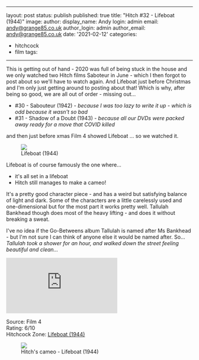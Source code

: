 ---
layout: post
status: publish
published: true
title: "Hitch #32 - Lifeboat (1944)"
image: 
author:
  display_name: Andy
  login: admin
  email: andy@grange85.co.uk
author_login: admin
author_email: andy@grange85.co.uk
date: '2021-02-12'
categories:
 - hitchcock
 - film
tags:
 - --
This is getting out of hand - 2020 was full of being stuck in the house and we only watched two Hitch films Saboteur in June - which I then forgot to post about so we'll have to watch again. And Lifeboat just before Christmas and I'm only just getting around to posting about that! Which is why, after being so good, we are all out of order - missing out...

- #30 - Sabouteur (1942) - _because I was too lazy to write it up - which is odd because it wasn't so bad_
- #31 - Shadow of a Doubt (1943) - _because all our DVDs were packed away ready for a move that COVID killed_

and then just before xmas Film 4 showed Lifeboat ... so we watched it.

<figure class="aligncenter"><img src="{{site.baseurl}}/images/hitch/lifeboat-tallulah.jpg" class="img-responsive" /><figcaption>Lifeboat (1944)</figcaption></figure>

Lifeboat is of course famously the one where...

 - it's all set in a lifeboat
 - Hitch still manages to make a cameo!

It's a pretty good character piece - and has a weird but satisfying balance of light and dark. Some of the characters are a little carelessly used and one-dimensional but for the most part it works pretty well. Tallulah Bankhead though does most of the heavy lifting - and does it without breaking a sweat.

I've no idea if the Go-Betweens album Tallulah is named after Ms Bankhead - but I'm not sure I can think of anyone else it would be named after. So... _Tallulah took a shower for an hour, and walked down the street feeling beautiful and clean..._

<iframe src="https://www.youtube.com/embed/6-h5hiTpJXE" frameborder="0" allow="accelerometer; autoplay; clipboard-write; encrypted-media; gyroscope; picture-in-picture" allowfullscreen></iframe>

Source: Film 4  
Rating: 6/10  
Hitchcock Zone: [Lifeboat (1944)](https://the.hitchcock.zone/wiki/Lifeboat_(1944))

<figure class="aligncenter"><img src="https://thejar.hitchcock.zone/1000/Lifeboat%20(1944)/0289.jpg" class="img-responsive" /><figcaption>Hitch's cameo - Lifeboat (1944)</figcaption></figure>

